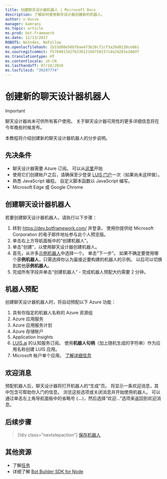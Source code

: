 ```yaml
---
title: 创建聊天设计器机器人 | Microsoft Docs
description: 了解如何使用聊天设计器创建新的机器人。
author: v-ducvo
manager: kamrani
ms.topic: article
ms.prod: bot-framework
ms.date: 12/13/2017
ROBOTS: NoIndex, NoFollow
ms.openlocfilehash: 1b33d08e56bf8ae473b28cf1cf3a26d8138ce861
ms.sourcegitcommit: f576981342fb3361216675815714e24281e20ddf
ms.translationtype: HT
ms.contentlocale: zh-CN
ms.lasthandoff: 07/18/2018
ms.locfileid: "39297774"
---
```

# <a name="create-a-new-conversation-designer-bot"></a>创建新的聊天设计器机器人
> [!IMPORTANT]
> 聊天设计器尚未可供所有客户使用。 关于聊天设计器可用性的更多详细信息将在今年晚些时候发布。

本教程将介绍创建新的聊天设计器机器人的分步说明。 

## <a name="prerequisites"></a>先决条件

- 聊天设计器需要 Azure 订阅。 可以从<a href="https://azure.microsoft.com/en-us/" target="_blank">这里</a>开始
- 使用它们创建帐户之后，请确保至少登录 [LUIS 门户](https://luis.ai)一次（如果尚未这样做）。
- 熟悉 JavaScript 编程。 自定义脚本函数以 JavaScript 编写。
- Microsoft Edge 或 Google Chrome

## <a name="create-a-conversation-designer-bot"></a>创建聊天设计器机器人

若要创建聊天设计器机器人，请执行以下步骤：
1. 转到 https://dev.botframework.com/ 并登录。 使用你提供给 Microsoft Corporation 的电子邮件地址参与此个人预览版。
2. 单击右上方导航面板中的“创建机器人”。 
3. 单击“创建”，以使用聊天设计器创建机器人。
4. 首先，从许多[示例机器人](conversation-designer-sample-bots.md)中选择一个。 单击“下一步”。 如果不确定要使用哪个**示例机器人**，只需选择你认为最接近要构建的机器人的示例。 以后可以切换到其他**示例机器人**。
5. 完成所有字段并单击“创建机器人” - 完成机器人预配大约需要 2 分钟。 

## <a name="bot-provisioning"></a>机器人预配

创建聊天设计器机器人时，将自动预配以下 Azure 功能： 

1. 具有你指定的机器人名称的 Azure 资源组
2. Azure 应用服务
3. Azure 应用服务计划 
4. Azure 存储帐户
5. Application Insights 
6. [LUIS.ai](https://luis.ai) 的认知服务订阅。 使用**机器人句柄**（加上随机生成的字符串）作为应用名称创建 LUIS 应用。
7. Microsoft 帐户单个应用。 [了解详细信息](https://apps.dev.microsoft.com/#/appList)

## <a name="welcome-message"></a>欢迎消息

预配机器人后，聊天设计器将打开机器人的“生成”页。 将显示一条欢迎消息，其中包含可帮助你入门的信息。 浏览这些选项或关闭消息并开始使用机器人。 可以通过单击左上角导航面板中的省略号 (**...**)，然后选择“欢迎...”选项来返回到欢迎消息。

## <a name="next-step"></a>后续步骤
> [!div class="nextstepaction"]
> [保存机器人](conversation-designer-save-bot.md)

## <a name="additional-resources"></a>其他资源
* 了解[任务](conversation-designer-tasks.md)
* 详细了解 [Bot Builder SDK for Node](../nodejs/index.md) 
